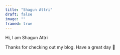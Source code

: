 ```yaml
---
title: "Shagun Attri"
draft: false
image: ""
framed: true
---
```


<!-- {{< image src="https://user-images.githubusercontent.com/29366864/230671438-42a51d8f-fee9-4d84-924b-ae6bff2adb33.jpeg" alt="shagun attri" position="center" style="border-radius: 16px;" >}} -->

Hi, I am Shagun Attri

Thanks for checking out my blog. Have a great day 🤗